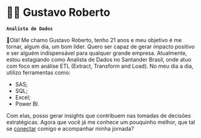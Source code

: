 # 👨‍💻 Gustavo Roberto

**`Analista de Dados`**

👋Olá! Me chamo Gustavo Roberto, tenho 21 anos e meu objetivo é me tornar, algum dia, um bom líder. Quero ser capaz de gerar impacto positivo e ser alguém indispensável para qualquer grande empresa. Atualmente, estou estagiando como Analista de Dados no Santander Brasil, onde atuo com foco em análise ETL (Extract, Transform and Load). No meu dia a dia, utilizo ferramentas como:

- SAS;
- SQL;
- Excel;
- Power BI.

Com elas, posso gerar insights que contribuem nas tomadas de decisões estratégicas. Agora que você já me conhece um pouquinho melhor, que tal se [conectar](https://www.linkedin.com/in/gustavo-roberto-0aa488288/) comigo e acompanhar minha jornada?

